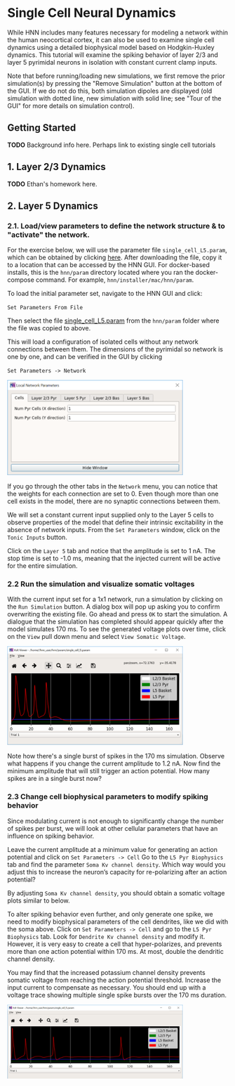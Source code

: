 # Single Cell Neural Dynamics

While HNN includes many features necessary for modeling a network within the human neocortical cortex, it can also be used to examine single cell dynamics using a detailed biophysical model based on Hodgkin-Huxley dynamics. This tutorial will examine the spiking behavior of layer 2/3 and layer 5 pyrimidal neurons in isolation with constant current clamp inputs.

Note that before running/loading new simulations, we first remove the prior simulation(s) by pressing the "Remove Simulation" button at the bottom of the GUI. If we do not do this, both simulation dipoles are displayed (old simulation with dotted line, new simulation with solid line; see "Tour of the GUI" for more details on simulation control).

## Getting Started

**TODO** Background info here. Perhaps link to existing single cell tutorials



## 1. Layer 2/3 Dynamics

**TODO** Ethan's homework here.


## 2. Layer 5 Dynamics

### 2.1. Load/view parameters to define the network structure & to "activate" the network. 

For the exercise below, we will use the parameter file `single_cell_L5.param`, which can be obtained by clicking [here](https://raw.githubusercontent.com/blakecaldwell/hnn/single_cell/param/single_cell_L5.param). After downloading the file, copy it to a location that can be accessed by the HNN GUI. For docker-based installs, this is the `hnn/param` directory located where you ran the docker-compose command. For example, `hnn/installer/mac/hnn/param`.

To load the initial parameter set, navigate to the HNN GUI and click:

`Set Parameters From File`

Then select the file [single_cell_L5.param](https://raw.githubusercontent.com/blakecaldwell/hnn/single_cell/param/single_cell_L5.param) from the `hnn/param` folder where the file was copied to above.

This will load a configuration of isolated cells without any network connections between them. The dimensions of the pyrimidal so network is one by one, and can be verified in the GUI by clicking

`Set Parameters -> Network`

<img src="images/1x1.png" width="400" />

If you go through the other tabs in the `Network` menu, you can notice that the weights for each connection are set to 0. Even though more than one cell exists in the model, there are no synaptic connections between them.

We will set a constant current input supplied only to the Layer 5 cells to observe properties of the model that define their intrinsic excitability in the absence of network inputs. From the `Set Parameters` window, click on the `Tonic Inputs` button.

Click on the `Layer 5` tab and notice that the amplitude is set to 1 nA. The stop time is set to -1.0 ms, meaning that the injected current will be active for the entire simulation.

### 2.2 Run the simulation and visualize somatic voltages

With the current input set for a 1x1 network, run a simulation by clicking on the `Run Simulation` button. A dialog box will pop up asking you to confirm overwriting the existing file. Go ahead and press `OK` to start the simulation. A dialogue that the simulation has completed should appear quickly after the model simulates 170 ms. To see the generated voltage plots over time, click on the `View` pull down menu and select `View Somatic Voltage`.

<img src="images/l5_bursting.png" width="400" />

Note how there's a single burst of spikes in the 170 ms simulation. Observe what happens if you change the current amplitude to 1.2 nA. Now find the minimum amplitude that will still trigger an action potential. How many spikes are in a single burst now?

### 2.3 Change cell biophysical parameters to modify spiking behavior

Since modulating current is not enough to significantly change the number of spikes per burst, we will look at other cellular parameters that have an influence on spiking behavior.

Leave the current amplitude at a minimum value for generating an action potential and click on `Set Parameters -> Cell` Go to the `L5 Pyr Biophysics` tab and find the parameter `Soma Kv channel density`. Which way would you adjust this to increase the neuron’s capacity for re-polarizing after an action potential?

By adjusting `Soma Kv channel density`, you should obtain a somatic voltage plots similar to below.

To alter spiking behavior even further, and only generate one spike, we need to modify biophysical parameters of the cell dendrites, like we did with the soma above. Click on `Set Parameters -> Cell` and go to the `L5 Pyr Biophysics` tab. Look for `Dendrite Kv channel density` and modify it. However, it is very easy to create a cell that hyper-polarizes, and prevents more than one action potential within 170 ms. At most, double the dendritic channel density.

You may find that the increased potassium channel density prevents somatic voltage from reaching the action potential threshold. Increase the input current to compensate as necessary. You should end up with a voltage trace showing multiple single spike bursts over the 170 ms duration.

<img src="images/l5_single_spikes.png" width="400" />



